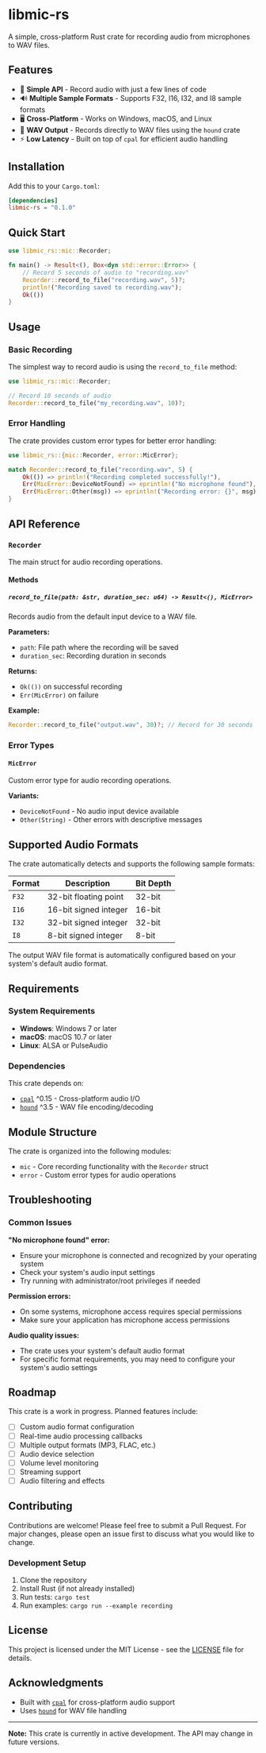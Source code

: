 # libmic-rs

A simple, cross-platform Rust crate for recording audio from microphones to WAV files.

## Features

- 🎤 **Simple API** - Record audio with just a few lines of code
- 🔊 **Multiple Sample Formats** - Supports F32, I16, I32, and I8 sample formats
- 🖥️ **Cross-Platform** - Works on Windows, macOS, and Linux
- 📁 **WAV Output** - Records directly to WAV files using the `hound` crate
- ⚡ **Low Latency** - Built on top of `cpal` for efficient audio handling

## Installation

Add this to your `Cargo.toml`:

```toml
[dependencies]
libmic-rs = "0.1.0"
```

## Quick Start

```rust
use libmic_rs::mic::Recorder;

fn main() -> Result<(), Box<dyn std::error::Error>> {
    // Record 5 seconds of audio to "recording.wav"
    Recorder::record_to_file("recording.wav", 5)?;
    println!("Recording saved to recording.wav");
    Ok(())
}
```

## Usage

### Basic Recording

The simplest way to record audio is using the `record_to_file` method:

```rust
use libmic_rs::mic::Recorder;

// Record 10 seconds of audio
Recorder::record_to_file("my_recording.wav", 10)?;
```

### Error Handling

The crate provides custom error types for better error handling:

```rust
use libmic_rs::{mic::Recorder, error::MicError};

match Recorder::record_to_file("recording.wav", 5) {
    Ok(()) => println!("Recording completed successfully!"),
    Err(MicError::DeviceNotFound) => eprintln!("No microphone found"),
    Err(MicError::Other(msg)) => eprintln!("Recording error: {}", msg),
}
```

## API Reference

### `Recorder`

The main struct for audio recording operations.

#### Methods

##### `record_to_file(path: &str, duration_sec: u64) -> Result<(), MicError>`

Records audio from the default input device to a WAV file.

**Parameters:**
- `path`: File path where the recording will be saved
- `duration_sec`: Recording duration in seconds

**Returns:**
- `Ok(())` on successful recording
- `Err(MicError)` on failure

**Example:**
```rust
Recorder::record_to_file("output.wav", 30)?; // Record for 30 seconds
```

### Error Types

#### `MicError`

Custom error type for audio recording operations.

**Variants:**
- `DeviceNotFound` - No audio input device available
- `Other(String)` - Other errors with descriptive messages

## Supported Audio Formats

The crate automatically detects and supports the following sample formats:

| Format | Description | Bit Depth |
|--------|-------------|-----------|
| `F32` | 32-bit floating point | 32-bit |
| `I16` | 16-bit signed integer | 16-bit |
| `I32` | 32-bit signed integer | 32-bit |
| `I8` | 8-bit signed integer | 8-bit |

The output WAV file format is automatically configured based on your system's default audio format.

## Requirements

### System Requirements

- **Windows**: Windows 7 or later
- **macOS**: macOS 10.7 or later  
- **Linux**: ALSA or PulseAudio

### Dependencies

This crate depends on:
- [`cpal`](https://crates.io/crates/cpal) ^0.15 - Cross-platform audio I/O
- [`hound`](https://crates.io/crates/hound) ^3.5 - WAV file encoding/decoding

## Module Structure

The crate is organized into the following modules:

- `mic` - Core recording functionality with the `Recorder` struct
- `error` - Custom error types for audio operations

## Troubleshooting

### Common Issues

**"No microphone found" error:**
- Ensure your microphone is connected and recognized by your operating system
- Check your system's audio input settings
- Try running with administrator/root privileges if needed

**Permission errors:**
- On some systems, microphone access requires special permissions
- Make sure your application has microphone access permissions

**Audio quality issues:**
- The crate uses your system's default audio format
- For specific format requirements, you may need to configure your system's audio settings

## Roadmap

This crate is a work in progress. Planned features include:

- [ ] Custom audio format configuration
- [ ] Real-time audio processing callbacks
- [ ] Multiple output formats (MP3, FLAC, etc.)
- [ ] Audio device selection
- [ ] Volume level monitoring
- [ ] Streaming support
- [ ] Audio filtering and effects

## Contributing

Contributions are welcome! Please feel free to submit a Pull Request. For major changes, please open an issue first to discuss what you would like to change.

### Development Setup

1. Clone the repository
2. Install Rust (if not already installed)
3. Run tests: `cargo test`
4. Run examples: `cargo run --example recording`

## License

This project is licensed under the MIT License - see the [LICENSE](LICENSE) file for details.

## Acknowledgments

- Built with [`cpal`](https://github.com/RustAudio/cpal) for cross-platform audio support
- Uses [`hound`](https://github.com/ruuda/hound) for WAV file handling

---

**Note:** This crate is currently in active development. The API may change in future versions.
